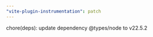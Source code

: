 ```yaml
---
"vite-plugin-instrumentation": patch
---
```


chore(deps): update dependency @types/node to v22.5.2
